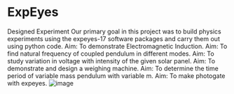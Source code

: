 # ExpEyes
Designed Experiment
Our primary goal in this project was to build physics experiments using the expeyes-17 software packages and carry them out using python code. 
Aim: To demonstrate Electromagnetic Induction.
Aim: To find natural frequency of coupled pendulum in different modes.
Aim: To study variation in voltage with intensity of the given solar panel.
Aim: To demonstrate and design a weighing machine.
Aim: To determine the time period of variable mass pendulum with variable m.
Aim: To make photogate with expeyes.
![image](https://user-images.githubusercontent.com/112537813/209676135-37204476-179f-40a1-b631-5beb2dffa58d.png)
